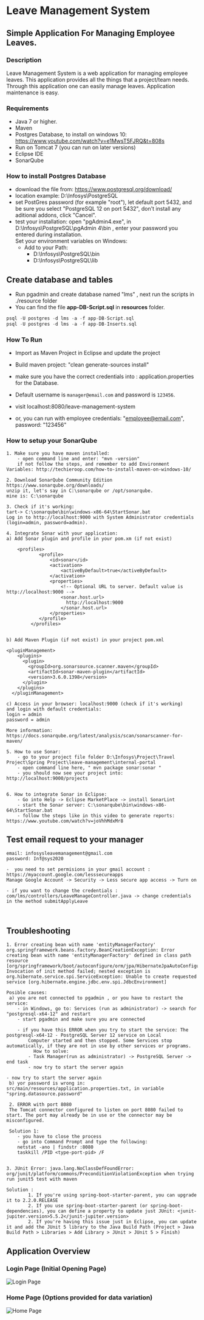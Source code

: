 # Leave Management System
## Simple Application For Managing Employee Leaves.

### Description
Leave Management System is a web application for managing employee leaves. This application provides all the things that a project/team needs. Through this application one can easily manage leaves. Application maintenance is easy.

### Requirements
* Java 7 or higher.
* Maven
* Postgres Database, to install on windows 10: https://www.youtube.com/watch?v=e1MwsT5FJRQ&t=808s
* Run on Tomcat 7 (you can run on later versions)
* Eclipse IDE
* SonarQube

### How to install Postgres Database  
 - download the file from: https://www.postgresql.org/download/  
 - location example: D:\Infosys\PostgreSQL  
 - set PostGres password (for example "root"), let default port 5432, and be sure you select "PostgreSQL 12 on port 5432", don't install any aditional addons, click "Cancel".  
 - test your installation: open "pgAdmin4.exe", in D:\Infosys\PostgreSQL\pgAdmin 4\bin , enter your password you entered during installation.  
 Set your environment variables on Windows:  
	- Add to your Path:   
		- D:\Infosys\PostgreSQL\bin  
		- D:\Infosys\PostgreSQL\lib  
 ## Create database and tables
  * Run pgadmin and create database named "lms" , next run the scripts in ./resource folder  
  * You can find the file **app-DB-Script.sql**  in **resources** folder.
 ```c
 psql -U postgres -d lms -a -f app-DB-Script.sql  
 psql -U postgres -d lms -a -f app-DB-Inserts.sql
 ```
### How To Run
* Import as Maven Project in Eclipse and update the project
* Build maven project: "clean generate-sources install"
* make sure you have the correct credentials into : application.properties for the Database.
* Default username is `manager@email.com` and password is `123456`.
* visit localhost:8080/leave-management-system

* or, you can run with employee credentials: "employee@email.com", password: "123456"  

### How to setup your SonarQube  
```
1. Make sure you have maven installed:
	- open command line and enter: "mvn -version" 
	if not follow the steps, and remember to add Environment Variables: http://techieroop.com/how-to-install-maven-on-windows-10/  
	
2. Download SonarQube Community Edition   
https://www.sonarqube.org/downloads/  
unzip it, let's say in C:\sonarqube or /opt/sonarqube.  
mine is: C:\sonarqube  

3. Check if it's working:  
tart-> C:\sonarqube\bin\windows-x86-64\StartSonar.bat  
Log in to http://localhost:9000 with System Administrator credentials (login=admin, password=admin).  

4. Integrate Sonar with your application:  
a) Add Sonar plugin and profile in your pom.xm (if not exist)  

	<profiles>
	        <profile>
	            <id>sonar</id>
	            <activation>
	                <activeByDefault>true</activeByDefault>
	            </activation>
	            <properties>
	                <!-- Optional URL to server. Default value is http://localhost:9000 -->
	                <sonar.host.url>
	                  http://localhost:9000
	                </sonar.host.url>
	            </properties>
	        </profile>
	     </profiles>
	     
	     
b) Add Maven Plugin (if not exist) in your project pom.xml  

<pluginManagement>
    <plugins>
      <plugin>
        <groupId>org.sonarsource.scanner.maven</groupId>
        <artifactId>sonar-maven-plugin</artifactId>
        <version>3.6.0.1398</version>
      </plugin>
    </plugins>
  </pluginManagement>  
  
c) Access in your browser: localhost:9000 (check if it's working)
and login with default credentials:
login = admin
password = admin

More information: https://docs.sonarqube.org/latest/analysis/scan/sonarscanner-for-maven/

5. How to use Sonar: 
 	- go to your project file folder D:\Infosys\Project\Travel Project\Spring Project\leave-management\internal-portal 
	- open command line here, " mvn package sonar:sonar " 
	- you should now see your project into: http://localhost:9000/projects  
	
	
6. How to integrate Sonar in Eclipse:
	- Go into Help -> Eclipse MarketPlace -> install SonarLint
	- start the Sonar server: C:\sonarqube\bin\windows-x86-64\StartSonar.bat  
	- follow the steps like in this video to generate reports: https://www.youtube.com/watch?v=joVhhMdxMr8  
```
## Test email request to your manager
```
email: infosysleavemanagement@gmail.com  
password: Inf@sys2020  

-  you need to set permisions in your gmail account : https://myaccount.google.com/lesssecureapps  
Manage Google Account -> Security -> Less secure app access -> Turn on  

- if you want to change the credentials :
com/lms/controllers/LeaveManageController.java -> change credentials in the method submitApplyLeave  



```
## Troubleshooting  

```
1. Error creating bean with name 'entityManagerFactory'  
org.springframework.beans.factory.BeanCreationException: Error creating bean with name 'entityManagerFactory' defined in class path resource [org/springframework/boot/autoconfigure/orm/jpa/HibernateJpaAutoConfiguration.class]: Invocation of init method failed; nested exception is org.hibernate.service.spi.ServiceException: Unable to create requested service [org.hibernate.engine.jdbc.env.spi.JdbcEnvironment]  

Posible causes:  
 a) you are not connected to pgadmin , or you have to restart the service:
 	- in Windows, go to: Services (run as administrator) -> search for "postgresql-x64-12" and restart  
	- start pgadmin and make sure you are connected  
	
	- if you have this ERROR when you try to start the service: The postgresql-x64-12 - PostgreSQL Server 12 service on Local
		Computer started and then stopped. Some Services stop automatically, if they are not in use by other services or programs.
		  How to solve:  
		- Task Manager(run as administrator) -> PostgreSQL Server -> end task  
		- now try to start the server again  

- now try to start the server again
 b) yor password is wrong in: src/main/resources/application.properties.txt, in variable "spring.datasource.password"  
 
 2. ERROR with port 8080
 The Tomcat connector configured to listen on port 8080 failed to start. The port may already be in use or the connector may be misconfigured.
 
 Solution 1:
 	- you have to close the process  
	- go into Command Prompt and type the following:  
	netstat -ano | findstr :8080
	taskkill /PID <type-port-pid> /F  
	

3. JUnit Error: java.lang.NoClassDefFoundError: org/junit/platform/commons/PreconditionViolationException when trying run junit5 test with maven  

Solution :  
		1. If you're using spring-boot-starter-parent, you can upgrade it to 2.2.0.RELEASE  
		2. If you use spring-boot-starter-parent (or spring-boot-dependencies), you can define a property to update just JUnit: <junit-jupiter.version>5.5.2</junit-jupiter.version>  
		2. If you're having this issue just in Eclipse, you can update it and add the JUnit 5 library to the Java Build Path (Project > Java Build Path > Libraries > Add Library > JUnit > JUnit 5 > Finish)  
```

## Application Overview
### Login Page (Initial Opening Page)
![Login Page](./resources/screenshots/Screenshot_2018-11-12%20Leave%20Management%20System.png)

### Home Page (Options provided for data variation)
![Home Page](./resources/screenshots/Screenshot_2018-11-12%20Home.png)
